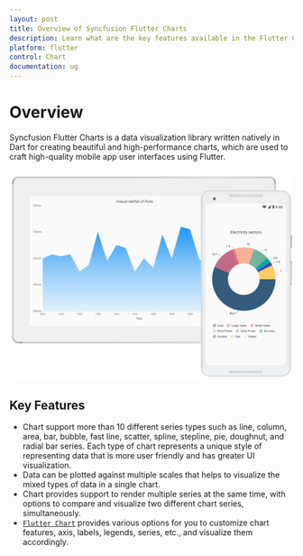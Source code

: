 ```yaml
---
layout: post
title: Overview of Syncfusion Flutter Charts
description: Learn what are the key features available in the Flutter Charts.
platform: flutter
control: Chart
documentation: ug
---
```


# Overview

Syncfusion Flutter Charts is a data visualization library written natively in Dart for creating beautiful and high-performance charts, which are used to craft high-quality mobile app user interfaces using Flutter.

![Overview flutter chart](images/overview/overview.png)

## Key Features

* Chart support more than 10 different series types such as line, column, area, bar, bubble, fast line, scatter, spline, stepline, pie, doughnut, and radial bar series. Each type of chart represents a unique style of representing data that is more user friendly and has greater UI visualization.
* Data can be plotted against multiple scales that helps to visualize the mixed types of data in a single chart.
* Chart provides support to render multiple series at the same time, with options to compare and visualize two different chart series, simultaneously.
* [`Flutter Chart`](https://github.com/syncfusion/flutter-examples) provides various options for you to customize chart features, axis, labels, legends, series, etc., and visualize them accordingly.